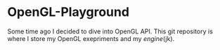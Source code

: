 # OpenGL-Playground
Some time ago I decided to dive into OpenGL API. This git repository is where I store my OpenGL exepriments and my *engine*(jk).
